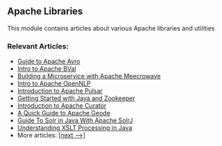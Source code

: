 ## Apache Libraries

This module contains articles about various Apache libraries and utilities

### Relevant Articles:
- [Guide to Apache Avro](https://www.baeldung.com/java-apache-avro)
- [Intro to Apache BVal](https://www.baeldung.com/apache-bval)
- [Building a Microservice with Apache Meecrowave](https://www.baeldung.com/apache-meecrowave)
- [Intro to Apache OpenNLP](https://www.baeldung.com/apache-open-nlp)
- [Introduction to Apache Pulsar](https://www.baeldung.com/apache-pulsar)
- [Getting Started with Java and Zookeeper](https://www.baeldung.com/java-zookeeper)
- [Introduction to Apache Curator](https://www.baeldung.com/apache-curator)
- [A Quick Guide to Apache Geode](https://www.baeldung.com/apache-geode)
- [Guide To Solr in Java With Apache SolrJ](https://www.baeldung.com/apache-solrj)
- [Understanding XSLT Processing in Java](https://www.baeldung.com/java-extensible-stylesheet-language-transformations)
- More articles: [[next -->]](../apache-libraries-2)